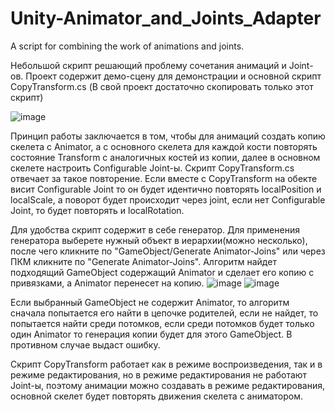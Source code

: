 # Unity-Animator_and_Joints_Adapter
A script for combining the work of animations and joints.

Небольшой скрипт решающий проблему сочетания анимаций и Joint-ов. Проект содержит демо-сцену для демонстрации и основной скрипт CopyTransform.cs (В свой проект достаточно скопировать только этот скрипт)

![image](https://user-images.githubusercontent.com/99481254/183257657-909410db-04cb-4bab-ae1e-3213ea4575d6.png)

Принцип работы заключается в том, чтобы для анимаций создать копию скелета с Animator, а с основного скелета для каждой кости повторять состояние Transform с аналогичных костей из копии, далее в основном скелете настроить Configurable Joint-ы. Скрипт CopyTransform.cs отвечает за такое повторение. Если вместе с CopyTransform на обекте висит Configurable Joint то он будет идентично повторять localPosition и localScale, а поворот будет происходит через joint, если нет Configurable Joint, то будет повторять и localRotation.

Для удобства скрипт содержит в себе генератор. Для применения генератора выберете нужный объект в иерархии(можно несколько), после чего кликните по "GameObject/Generate Animator-Joins" или через ПКМ кликните по "Generate Animator-Joins". Алгоритм найдет подходящий GameObject содержащий Animator и сделает его копию с привязками, а Animator перенесет на копию. 
![image](https://user-images.githubusercontent.com/99481254/183141213-cfe5f285-d1af-4455-9d16-21e0bbe79d27.png)
![image](https://user-images.githubusercontent.com/99481254/183141297-c7a03d7a-6ab7-4770-b0ce-5918622cf2f7.png)

Если выбранный GameObject не содержит Animator, то алгоритм сначала попытается его найти в цепочке родителей, если не найдет, то попытается найти среди потомков, если среди потомков будет только один Animator то генерация копии будет для этого GameObject. В противном случае выдаст ошибку.

Скрипт CopyTransform работает как в режиме воспроизведения, так и в режиме редактирования, но в режиме редактирования не работают Joint-ы, поэтому анимации можно создавать в режиме редактирования, основной скелет будет повторять движения скелета с аниматором.
